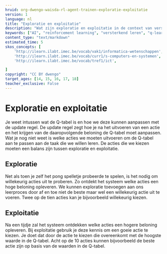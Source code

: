 ```yaml
---
hruid: org-dwengo-waisda-rl-agent-trainen-exploratie-exploitatie
version: 1
language: nl
title: "Exploratie en exploitatie"
description: "Wat zijn exploratie en exploitatie in de context van versterkend leren? "
keywords: ["AI", "reïnforcement learning", "versterkend leren", "q-learning", "q-tabel", "exploratie", "exploitatie"]
content_type: "text/markdown"
estimated_time: 5
skos_concepts: [
    'http://ilearn.ilabt.imec.be/vocab/vak1/informatica-wetenschappen', 
    'http://ilearn.ilabt.imec.be/vocab/curr1/s-computers-en-systemen',
    'http://ilearn.ilabt.imec.be/vocab/tref1/ict',

]
copyright: "CC BY dwengo"
target_ages: [14, 15, 16, 17, 18]
teacher_exclusive: False
---
```


# Exploratie en exploitatie

Je weet intussen wat de Q-tabel is en hoe we deze kunnen aanpassen met de update regel. De update regel zegt hoe je na het uitvoeren van een actie en het krijgen van de daaropvolgende beloning de Q-tabel moet aanpassen. Wat je nog niet weet is welke acties we moeten uitvoeren om de Q-tabel aan te passen aan de taak die we willen leren. De acties die we kiezen moeten een balans zijn tussen exploratie en exploitatie. 

## Exploratie

Net als toen je zelf het pong spelletje probeerde te spelen, is het nodig om willekeurig acties uit te proberen. Zo ontdekt het systeem welke acties een hoge beloning opleveren. We kunnen exploratie toevoegen aan ons leerproces door af en toe niet de beste maar wel een willekeurig actie uit te voeren. Twee op de tien acties kan je bijvoorbeeld willekeurig kiezen.

## Exploitatie

Na een tijdje zal het systeem ontdekken welke acties een hogere beloning opleveren. Bij exploitatie gebruik je deze kennis om een goeie actie te kiezen. Je doet dat door de actie te kiezen die overeenkomt met de hoogste waarde in de Q-tabel. Acht op de 10 acties kunnen bijvoorbeeld de beste actie zijn op basis van de waarden in de Q-tabel. 